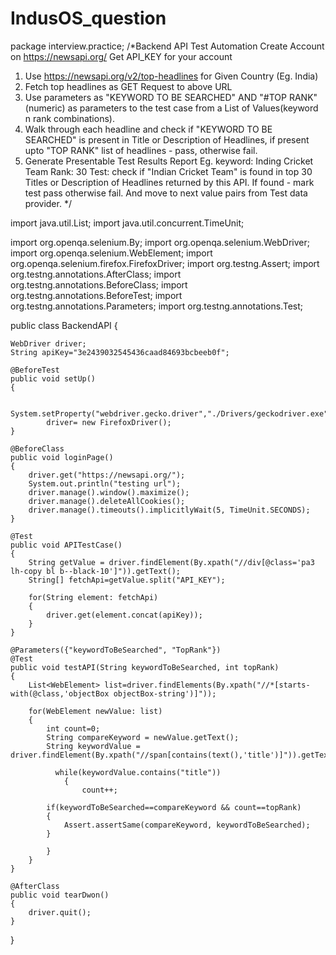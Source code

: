 # IndusOS_question

package interview.practice;
/*Backend API Test Automation
Create Account on https://newsapi.org/
Get API_KEY for your account
1. Use https://newsapi.org/v2/top-headlines for Given Country (Eg. India)
2. Fetch top headlines as GET Request to above URL
3. Use parameters as "KEYWORD TO BE SEARCHED" AND "#TOP RANK"(numeric) as
parameters to the test case from a List of Values(keyword n rank combinations).
4. Walk through each headline and check if "KEYWORD TO BE SEARCHED" is present in
Title or Description of Headlines, if present upto "TOP RANK" list of headlines - pass,
otherwise fail.
5. Generate Presentable Test Results Report
Eg.
keyword: Inding Cricket Team
Rank: 30
Test: check if "Indian Cricket Team" is found in top 30 Titles or Description of Headlines
returned by this API. If found - mark test pass otherwise fail. And move to next value pairs from
Test data provider.
*/

import java.util.List;
import java.util.concurrent.TimeUnit;

import org.openqa.selenium.By;
import org.openqa.selenium.WebDriver;
import org.openqa.selenium.WebElement;
import org.openqa.selenium.firefox.FirefoxDriver;
import org.testng.Assert;
import org.testng.annotations.AfterClass;
import org.testng.annotations.BeforeClass;
import org.testng.annotations.BeforeTest;
import org.testng.annotations.Parameters;
import org.testng.annotations.Test;


public class BackendAPI {
	
	WebDriver driver;
	String apiKey="3e2439032545436caad84693bcbeeb0f";
	
	@BeforeTest
	public void setUp()
	{  
	     
	     System.setProperty("webdriver.gecko.driver","./Drivers/geckodriver.exe");
			driver= new FirefoxDriver();
	}
	
	@BeforeClass
	public void loginPage()
	{	
		driver.get("https://newsapi.org/");
		System.out.println("testing url");
		driver.manage().window().maximize();
		driver.manage().deleteAllCookies();
		driver.manage().timeouts().implicitlyWait(5, TimeUnit.SECONDS);
	}
	
	@Test
	public void APITestCase()
	{
		String getValue = driver.findElement(By.xpath("//div[@class='pa3 lh-copy bl b--black-10']")).getText();
		String[] fetchApi=getValue.split("API_KEY");
		
		for(String element: fetchApi)
		{
			driver.get(element.concat(apiKey));
		}
	}
	
	@Parameters({"keywordToBeSearched", "TopRank"})
	@Test
	public void testAPI(String keywordToBeSearched, int topRank)
	{ 
		List<WebElement> list=driver.findElements(By.xpath("//*[starts-with(@class,'objectBox objectBox-string')]"));
		
		for(WebElement newValue: list)
		{	
			int count=0;
			String compareKeyword = newValue.getText();
			String keywordValue = driver.findElement(By.xpath("//span[contains(text(),'title')]")).getText();
			
			  while(keywordValue.contains("title"))
		        {
		        	count++;
			
			if(keywordToBeSearched==compareKeyword && count==topRank)
			{
				Assert.assertSame(compareKeyword, keywordToBeSearched);
			}
			
	        }	
	  	}
	}
	
	@AfterClass
	public void tearDwon()
	{
		driver.quit();
	}

}
